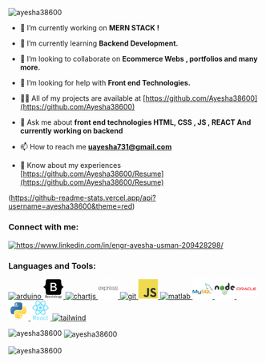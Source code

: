 

<p align="left"> 
<img src="https://komarev.com/ghpvc/?username=ayesha38600&label=Profile%20views&color=0e75b6&style=flat" alt="ayesha38600" /> </p>

- 🔭 I’m currently working on **MERN STACK !**

- 🌱 I’m currently learning **Backend Development.**

- 👯 I’m looking to collaborate on **Ecommerce Webs , portfolios and many more.**

- 🤝 I’m looking for help with **Front end Technologies.**

- 👨‍💻 All of my projects are available at [https://github.com/Ayesha38600](https://github.com/Ayesha38600)

- 💬 Ask me about **front end technologies HTML, CSS , JS , REACT And currently working on backend**

- 📫 How to reach me **uayesha731@gmail.com**

- 📄 Know about my experiences [https://github.com/Ayesha38600/Resume](https://github.com/Ayesha38600/Resume)

(https://github-readme-stats.vercel.app/api?username=ayesha38600&theme=red)

<h3 align="left">Connect with me:</h3>
<p align="left">
<a href="https://linkedin.com/in/https://www.linkedin.com/in/engr-ayesha-usman-209428298/" target="blank"><img align="center" src="https://raw.githubusercontent.com/rahuldkjain/github-profile-readme-generator/master/src/images/icons/Social/linked-in-alt.svg" alt="https://www.linkedin.com/in/engr-ayesha-usman-209428298/" height="30" width="40" /></a>
</p>

<h3 align="left">Languages and Tools:</h3>
<p align="left"> <a href="https://www.arduino.cc/" target="_blank" rel="noreferrer"> <img src="https://cdn.worldvectorlogo.com/logos/arduino-1.svg" alt="arduino" width="40" height="40"/> </a> <a href="https://getbootstrap.com" target="_blank" rel="noreferrer"> <img src="https://raw.githubusercontent.com/devicons/devicon/master/icons/bootstrap/bootstrap-plain-wordmark.svg" alt="bootstrap" width="40" height="40"/> </a> <a href="https://www.chartjs.org" target="_blank" rel="noreferrer"> <img src="https://www.chartjs.org/media/logo-title.svg" alt="chartjs" width="40" height="40"/> </a> <a href="https://expressjs.com" target="_blank" rel="noreferrer"> <img src="https://raw.githubusercontent.com/devicons/devicon/master/icons/express/express-original-wordmark.svg" alt="express" width="40" height="40"/> </a> <a href="https://git-scm.com/" target="_blank" rel="noreferrer"> <img src="https://www.vectorlogo.zone/logos/git-scm/git-scm-icon.svg" alt="git" width="40" height="40"/> </a> <a href="https://developer.mozilla.org/en-US/docs/Web/JavaScript" target="_blank" rel="noreferrer"> <img src="https://raw.githubusercontent.com/devicons/devicon/master/icons/javascript/javascript-original.svg" alt="javascript" width="40" height="40"/> </a> <a href="https://www.mathworks.com/" target="_blank" rel="noreferrer"> <img src="https://upload.wikimedia.org/wikipedia/commons/2/21/Matlab_Logo.png" alt="matlab" width="40" height="40"/> </a> <a href="https://www.mysql.com/" target="_blank" rel="noreferrer"> <img src="https://raw.githubusercontent.com/devicons/devicon/master/icons/mysql/mysql-original-wordmark.svg" alt="mysql" width="40" height="40"/> </a> <a href="https://nodejs.org" target="_blank" rel="noreferrer"> <img src="https://raw.githubusercontent.com/devicons/devicon/master/icons/nodejs/nodejs-original-wordmark.svg" alt="nodejs" width="40" height="40"/> </a> <a href="https://www.oracle.com/" target="_blank" rel="noreferrer"> <img src="https://raw.githubusercontent.com/devicons/devicon/master/icons/oracle/oracle-original.svg" alt="oracle" width="40" height="40"/> </a> <a href="https://www.python.org" target="_blank" rel="noreferrer"> <img src="https://raw.githubusercontent.com/devicons/devicon/master/icons/python/python-original.svg" alt="python" width="40" height="40"/> </a> <a href="https://reactjs.org/" target="_blank" rel="noreferrer"> <img src="https://raw.githubusercontent.com/devicons/devicon/master/icons/react/react-original-wordmark.svg" alt="react" width="40" height="40"/> </a> <a href="https://tailwindcss.com/" target="_blank" rel="noreferrer"> <img src="https://www.vectorlogo.zone/logos/tailwindcss/tailwindcss-icon.svg" alt="tailwind" width="40" height="40"/> </a> </p>

<p><img align="left" src="https://github-readme-stats.vercel.app/api/top-langs?username=ayesha38600&show_icons=true&locale=en&layout=compact" alt="ayesha38600" /></p>

<p>&nbsp;<img align="center" src="https://github-readme-stats.vercel.app/api?username=ayesha38600&show_icons=true&locale=en" alt="ayesha38600" /></p>

<p><img align="center" src="https://github-readme-streak-stats.herokuapp.com/?user=ayesha38600&" alt="ayesha38600" /></p>
